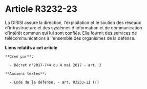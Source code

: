 # Article R3232-23

La DIRISI assure la direction, l'exploitation et le soutien des réseaux d'infrastructure et des systèmes d'information et de
communication d'intérêt commun qui lui sont confiés. Elle fournit des services de télécommunications à l'ensemble des
organismes de la défense.

**Liens relatifs à cet article**

	**Créé par**:

	  - Décret n°2017-744 du 4 mai 2017 - art. 3

	**Anciens textes**:

	  - Code de la défense. - art. R3233-12 (T)
